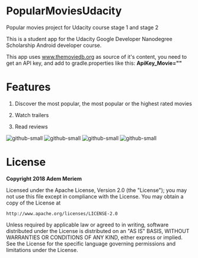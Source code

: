 # PopularMoviesUdacity

Popular movies project for Udacity course stage 1 and stage 2

This is a student app for the Udacity Google Developer Nanodegree Scholarship Android developer course.

This app uses www.themoviedb.org as source of it's content, you need to get an API key, and add to gradle.properties like this: **ApiKey_Movie="<Key>"**
  
# Features

1. Discover the most popular, the most popular or the highest rated movies 

2. Watch trailers

3. Read reviews

![github-small](https://user-images.githubusercontent.com/37751314/55350293-04a4ba00-54bc-11e9-8c2c-dc58b39fda87.png)
![github-small](https://user-images.githubusercontent.com/37751314/55350364-3cabfd00-54bc-11e9-9aa5-e41599794650.png)
![github-small](https://user-images.githubusercontent.com/37751314/55350366-3cabfd00-54bc-11e9-8531-124c79b730c1.png)
![github-small](https://user-images.githubusercontent.com/37751314/55350367-3cabfd00-54bc-11e9-8422-5c5f68e480f4.png)
# License
**Copyright 2018 Adem Meriem**

Licensed under the Apache License, Version 2.0 (the "License");
you may not use this file except in compliance with the License.
You may obtain a copy of the License at

    http://www.apache.org/licenses/LICENSE-2.0

Unless required by applicable law or agreed to in writing, software
distributed under the License is distributed on an "AS IS" BASIS,
WITHOUT WARRANTIES OR CONDITIONS OF ANY KIND, either express or implied.
See the License for the specific language governing permissions and
limitations under the License.
